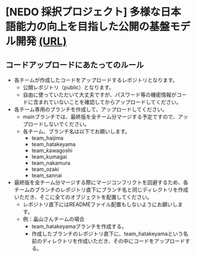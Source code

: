 # [NEDO 採択プロジェクト] 多様な日本語能力の向上を目指した公開の基盤モデル開発 [(URL)](https://weblab.t.u-tokyo.ac.jp/geniac_llm/)

## コードアップロードにあたってのルール
- 各チームが作成したコードをアップロードするレポジトリとなります。
  - 公開レポジトリ（public）となります。
  - 自由に使っていただいて大丈夫ですが、パスワード等の機密情報がコードに含まれていないことを確認してからアップロードしてください。
- 各チーム専用のブランチを作成して、アップロードしてください。
  - mainブランチでは、最終版を全チーム分マージする予定ですので、アップロードしないでください。
  - 各チーム、ブランチ名は以下でお願いします。
    - team_haijima
    - team_hatakeyama
    - team_kawagoshi
    - team_kumagai
    - team_nakamura
    - team_ozaki
    - team_sannai
- 最終版を全チーム分マージする際にマージコンフリクトを回避するため、各チームのブランチのレポジトリ直下にブランチ名と同じディレクトリを作成いただき、そこに全てのオブジェクトを配置してください。
  - レポジトリ直下にはREADMEファイル配置もしないようにお願いします。
  - 例：畠山さんチームの場合
    - team_hatakeyamaブランチを作成する。
    - 作成したブランチのレポジトリ直下に、team_hatakeyamaという名前のディレクトリを作成いただき、その中にコードをアップロードする。

